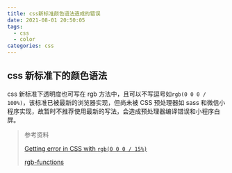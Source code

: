 ```yaml
---
title: css新标准颜色语法造成的错误
date: 2021-08-01 20:50:05
tags:
  - css
  - color
categories: css
---
```


## css 新标准下的颜色语法

css 新标准下透明度也可写在 rgb 方法中，且可以不写逗号如`rgb(0 0 0 / 100%)`，该标准已被最新的浏览器实现，但尚未被 CSS 预处理器如 sass 和微信小程序实现，故暂时不推荐使用最新的写法，会造成预处理器编译错误和小程序白屏。

> 参考资料
>
> [Getting error in CSS with `rgb(0 0 0 / 15%)`](https://stackoverflow.com/questions/66825515/getting-error-in-css-with-rgb0-0-0-15)
>
> [rgb-functions](https://drafts.csswg.org/css-color/#rgb-functions)
